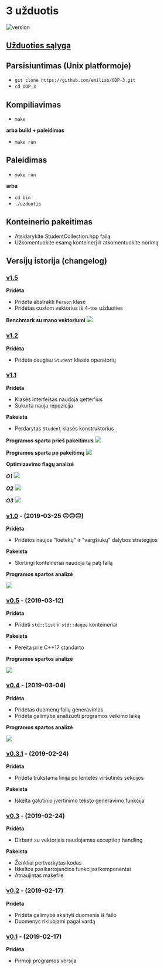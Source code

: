 #  3 užduotis

![version][version-badge]

## [Užduoties sąlyga](https://github.com/objprog/paskaitos2019/wiki/3-oji-užduotis)

## Parsisiuntimas (Unix platformoje)

- `git clone https://github.com/emilisb/OOP-3.git`
- `cd OOP-3`

## Kompiliavimas

- `make`

**arba build + paleidimas**

- `make run`

## Paleidimas

- `make run`

**arba**

- `cd bin`
- `./uzduotis`

## Konteinerio pakeitimas

- Atsidarykite StudentCollection.hpp failą
- Užkomentuokite esamą konteinerį ir atkomentuokite norimą

## Versijų istorija (changelog)

### [v1.5](https://github.com/emilisb/OOP-3/releases/tag/v1.5)

**Pridėta**

- Pridėta abstrakti `Person` klasė
- Pridėtas custom vektorius iš 4-tos užduoties

**Benchmark su mano vektoriumi**
![](https://i.imgur.com/NnBiJeJ.png)

### [v1.2](https://github.com/emilisb/OOP-3/releases/tag/v1.2)

**Pridėta**

- Pridėta daugiau `Student` klasės operatorių

### [v1.1](https://github.com/emilisb/OOP-3/releases/tag/v1.1)

**Pridėta**

- Klasės interfeisas naudoja getter'ius
- Sukurta nauja repozicija

**Pakeista**

- Perdarytas `Student` klasės konstruktorius

**Programos sparta prieš pakeitimus**
![](https://i.imgur.com/pAMmctP.png)

**Programos sparta po pakeitimų**
![](https://i.imgur.com/PdaAVut.png)

**Optimizavimo flagų analizė**

***O1***
![](https://i.imgur.com/NQlAFUu.png)

***O2***
![](https://i.imgur.com/K8caUmT.png)

***O3***
![](https://i.imgur.com/PdaAVut.png)

### [v1.0](https://github.com/emilisb/OOP-2/releases/tag/v1.0) - (2019-03-25 😔😔😔)

**Pridėta**

- Pridėtos naujos "kietekų" ir "vargšiukų" dalybos strategijos

**Pakeista**

- Skirtingi konteineriai naudoja tą patį failą

**Programos spartos analizė**

![](https://i.imgur.com/ly3j3bP.png)

### [v0.5](https://github.com/emilisb/OOP-2/releases/tag/v0.5) - (2019-03-12)

**Pridėta**

- Pridėti `std::list` ir `std::deque` konteineriai

**Pakeista**

- Pereita prie C++17 standarto

**Programos spartos analizė**

![](https://i.imgur.com/ly3j3bP.png)


### [v0.4](https://github.com/emilisb/OOP-2/releases/tag/v0.4) - (2019-03-04)

**Pridėta**

- Pridėtas duomenų failų generavimas
- Pridėta galimybė analizuoti programos veikimo laiką

**Programos spartos analizė**

![](https://i.imgur.com/RoGyppG.png)

### [v0.3.1](https://github.com/emilisb/OOP-2/releases/tag/v0.3.1) - (2019-02-24)

**Pridėta**

- Pridėta trūkstama linija po lentelės viršutinės sekcijos

**Pakeista**

- Iškelta galutinio įvertinimo teksto generavimo funkcija

### [v0.3](https://github.com/emilisb/OOP-2/releases/tag/v0.3) - (2019-02-24)

**Pridėta**

- Dirbant su vektoriais naudojamas exception handling

**Pakeista**

- Ženkliai pertvarkytas kodas
- Iškeltos pasikartojančios funkcijos/komponentai
- Atnaujintas makefile

### [v0.2](https://github.com/emilisb/OOP-2/releases/tag/v0.2) - (2019-02-17)

**Pridėta**

- Pridėta galimybė skaityti duomenis iš failo
- Duomenys rikiuojami pagal vardą

### [v0.1](https://github.com/emilisb/OOP-2/releases/tag/v0.1) - (2019-02-17)

**Pridėta**

- Pirmoji programos versija

[version-badge]: https://img.shields.io/badge/version-1.5-green.svg
